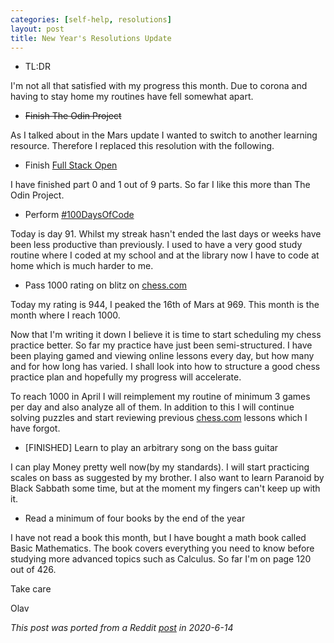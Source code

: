 ```yaml
---
categories: [self-help, resolutions]
layout: post
title: New Year's Resolutions Update
---
```


* TL:DR

I'm not all that satisfied with my progress this month. Due to corona and having to stay home my routines have fell somewhat apart.

* ~~Finish The Odin Project~~

As I talked about in the Mars update I wanted to switch to another learning resource. Therefore I replaced this resolution with the following.

* Finish [Full Stack Open](https://fullstackopen.com/en/)

I have finished part 0 and 1 out of 9 parts. So far I like this more than The Odin Project.

* Perform [#100DaysOfCode](https://twitter.com/olebullsplass)

Today is day 91. Whilst my streak hasn't ended the last days or weeks have been less productive than previously. I used to have a very good study routine where I coded at my school and at the library now I have to code at home which is much harder to me.

* Pass 1000 rating on blitz on [chess.com](https://chess.com/)

Today my rating is 944, I peaked the 16th of Mars at 969. This month is the month where I reach 1000.

Now that I'm writing it down I believe it is time to start scheduling my chess practice better. So far my practice have just been semi-structured. I have been playing gamed and viewing online lessons every day, but how many and for how long has varied. I shall look into how to structure a good chess practice plan and hopefully my progress will accelerate.

To reach 1000 in April I will reimplement my routine of minimum 3 games per day and also analyze all of them. In addition to this I will continue solving puzzles and start reviewing previous [chess.com](https://chess.com) lessons which I have forgot.

* \[FINISHED\] Learn to play an arbitrary song on the bass guitar

I can play Money pretty well now(by my standards). I will start practicing scales on bass as suggested by my brother. I also want to learn Paranoid by Black Sabbath some time, but at the moment my fingers can't keep up with it.

* Read a minimum of four books by the end of the year

I have not read a book this month, but I have bought a math book called Basic Mathematics. The book covers everything you need to know before studying more advanced topics such as Calculus. So far I'm on page 120 out of 426.

Take care

Olav

*This post was ported from a Reddit [post](https://www.reddit.com/r/newyearsresolutions/comments/fsxqk0/1_april_update/) in 2020-6-14*
